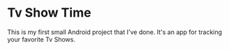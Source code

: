 # Tv Show Time

This is my first small Android project that I've done.
It's an app for tracking your favorite Tv Shows.

